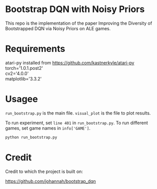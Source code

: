 # Bootstrap DQN with Noisy Priors

This repo is the implementation of the paper Improving the Diversity of Bootstrapped DQN via Noisy Priors on ALE games. 

# Requirements

atari-py installed from https://github.com/kastnerkyle/atari-py  
torch='1.0.1.post2'  
cv2='4.0.0'  
matplotlib='3.3.2'

# Usagee
```run_bootstrap.py``` is the main file. ```visual_plot``` is the file to plot results.

To run experiment, set ```line 401``` in ```run_bootstrap.py```. To run different games, set game names in ```info['GAME']```.

```bash
python run_bootstrap.py
```

# Credit

Credit to which the project is built on: 

https://github.com/johannah/bootstrap_dqn
